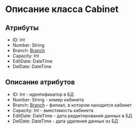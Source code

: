 # Описание класса Cabinet

## Атрибуты

- ID: Int
- Number: String
- Branch:  [Branch](./Branch.md "Класс Branch")
- Capacity: Int
- EditDate: DateTime
- DelDate: DateTime


## Описание атрибутов

- ID: Int - идентификатор в БД
- Number: String - номер кабинета 
- Branch: [Branch](./Branch.md "Класс Branch") -  филиал, в котором находится кабинет
- Capacity: Int - вместимость кабинета
- EditDate: DateTime - дата редактирования данных в БД
- DelDate: DateTime - дата удаления данных из БД
